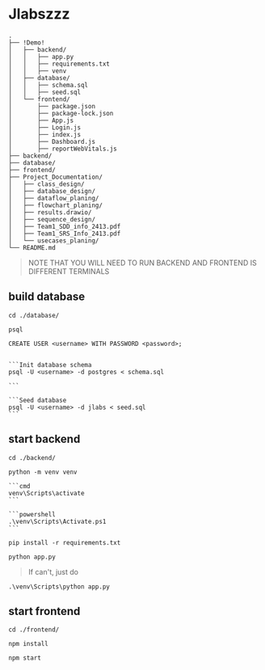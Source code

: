 # Jlabszzz
```
.
├── !Demo!
│   ├── backend/
│   │   ├── app.py
│   │   ├── requirements.txt
│   │   ├── venv
│   ├── database/
│   │   ├── schema.sql
│   │   ├── seed.sql
│   └── frontend/
│       ├── package.json
│       ├── package-lock.json
│       ├── App.js
│       ├── Login.js
│       ├── index.js
│       ├── Dashboard.js
│       ├── reportWebVitals.js
├── backend/
├── database/
├── frontend/
├── Project_Documentation/
│   ├── class_design/
│   ├── database_design/
│   ├── dataflow_planing/
│   ├── flowchart_planing/
│   ├── results.drawio/
│   ├── sequence_design/
│   ├── Team1_SDD_info_2413.pdf
│   ├── Team1_SRS_Info_2413.pdf
│   └── usecases_planing/
└── README.md
```

> NOTE THAT YOU WILL NEED TO RUN BACKEND AND FRONTEND IS DIFFERENT TERMINALS

## build database

    cd ./database/

    psql

    CREATE USER <username> WITH PASSWORD <password>;


    ```Init database schema
    psql -U <username> -d postgres < schema.sql

    ```

    ```Seed database
    psql -U <username> -d jlabs < seed.sql
    ```

## start backend

    cd ./backend/

    python -m venv venv

    ```cmd
    venv\Scripts\activate
    ```

    ```powershell
    .\venv\Scripts\Activate.ps1
    ```

    pip install -r requirements.txt

    python app.py


> If can't, just do

    .\venv\Scripts\python app.py

## start frontend

    cd ./frontend/

    npm install

    npm start



